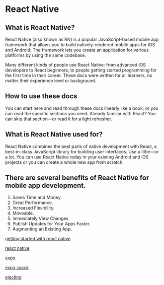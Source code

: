 # React Native


## What is React Native?

React Native (also known as RN) is a popular JavaScript-based mobile app framework that allows you to build natively-rendered mobile apps for iOS and Android. The framework lets you create an application for various platforms by using the same codebase.

Many different kinds of people use React Native: from advanced iOS developers to React beginners, to people getting started programming for the first time in their career. These docs were written for all learners, no matter their experience level or background.

## How to use these docs

You can start here and read through these docs linearly like a book; or you can read the specific sections you need. Already familiar with React? You can skip that section—or read it for a light refresher.

## What is React Native used for?

React Native combines the best parts of native development with React, a best-in-class JavaScript library for building user interfaces. Use a little—or a lot. You can use React Native today in your existing Android and iOS projects or you can create a whole new app from scratch.




## There are several benefits of React Native for mobile app development.

1) Saves Time and Money. 
2) Great Performance.
3) Increased Flexibility. 
4) Moveable. 
5) Immediately View Changes. 
6) Publish Updates for Your Apps Faster. 
7) Augmenting an Existing App.


[getting started with react native](https://reactnative.dev/docs/getting-started)

[react native](https://reactnative.dev/)

[expo](https://expo.dev/)

[expo snack](https://snack.expo.dev/3lIHPVHUX)

[ejecting](https://docs.expo.dev/expokit/eject/?redirected)



